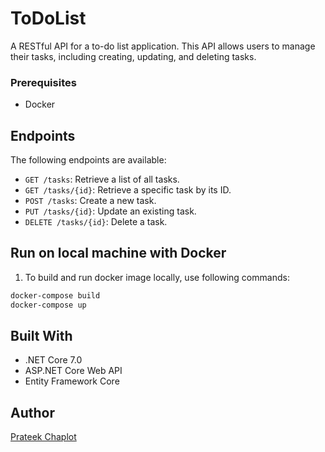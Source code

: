 # ToDoList

A RESTful API for a to-do list application. This API allows users to manage their tasks, including creating, updating, and deleting tasks.

### Prerequisites

- Docker

## Endpoints

The following endpoints are available:

- `GET /tasks`: Retrieve a list of all tasks.
- `GET /tasks/{id}`: Retrieve a specific task by its ID.
- `POST /tasks`: Create a new task.
- `PUT /tasks/{id}`: Update an existing task.
- `DELETE /tasks/{id}`: Delete a task.


## Run on local machine with Docker

1. To build and run docker image locally, use following commands:

```powershell
docker-compose build
docker-compose up
```

## Built With

- .NET Core 7.0
- ASP.NET Core Web API
- Entity Framework Core
<!-- - SQL Server -->

## Author

[Prateek Chaplot](https://github.com/prateekchaplot/)
